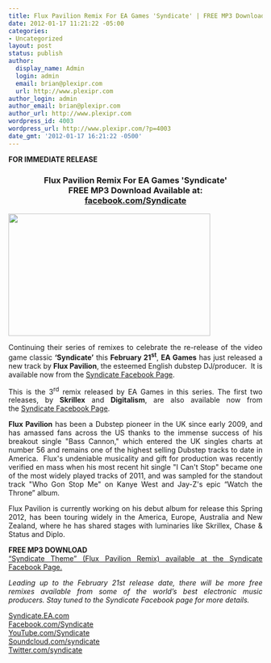 ```yaml
---
title: Flux Pavilion Remix For EA Games 'Syndicate' | FREE MP3 Download
date: 2012-01-17 11:21:22 -05:00
categories:
- Uncategorized
layout: post
status: publish
author:
  display_name: Admin
  login: admin
  email: brian@plexipr.com
  url: http://www.plexipr.com
author_login: admin
author_email: brian@plexipr.com
author_url: http://www.plexipr.com
wordpress_id: 4003
wordpress_url: http://www.plexipr.com/?p=4003
date_gmt: '2012-01-17 16:21:22 -0500'
---
```


<p><strong>FOR IMMEDIATE RELEASE</strong></p>
<div align="center">
<h3><strong>Flux Pavilion Remix For EA Games 'Syndicate'<br />
FREE MP3 Download Available at:</strong><a href="http://t.ymlp260.net/umbyyafaejsjafaeuuacaqmse/click.php" target="_blank"><strong><br />
facebook.com/Syndicate</strong></a></h3>
</div>
<div><img class="aligncenter" src="http://img2.ymlp260.net/plexipr_FluxPavillionlogo_1.jpg" alt="" width="400" height="242" /></div>
<div>
<div></div>
<p style="text-align: justify;">Continuing their series of remixes to celebrate the re-release of the video game classic <strong>‘Syndicate’</strong> this <strong>February 21<sup>st</sup></strong>, <strong>EA Games</strong> has just released a new track by <strong>Flux Pavilion</strong>, the esteemed English dubstep DJ/producer.  It is available now from the <a href="http://t.ymlp260.net/umbyyafaejsjafaeuuacaqmse/click.php" target="_blank">Syndicate Facebook Page</a>.</p>
<p style="text-align: justify;">This is the 3<sup>rd</sup> remix released by EA Games in this series. The first two releases, by <strong>Skrillex</strong> and <strong>Digitalism</strong>, are also available now from the <a href="http://t.ymlp260.net/umbyyafaejsjafaeuuacaqmse/click.php" target="_blank">Syndicate Facebook Page</a>.</p>
<p style="text-align: justify;"><strong>Flux Pavilion</strong> has been a Dubstep pioneer in the UK since early 2009, and has amassed fans across the US thanks to the immense success of his breakout single "Bass Cannon," which entered the UK singles charts at number 56 and remains one of the highest selling Dubstep tracks to date in America.  Flux's undeniable musicality and gift for production was recently verified en mass when his most recent hit single "I Can't Stop" became one of the most widely played tracks of 2011, and was sampled for the standout track "Who Gon Stop Me" on Kanye West and Jay-Z's epic “Watch the Throne” album.</p>
<p style="text-align: justify;">Flux Pavilion is currently working on his debut album for release this Spring 2012, has been touring widely in the America, Europe, Australia and New Zealand, where he has shared stages with luminaries like Skrillex, Chase &amp; Status and Diplo.</p>
<p style="text-align: justify;"><strong>FREE MP3 DOWNLOAD</strong><a href="http://t.ymlp260.net/umbyyafaejsjafaeuuacaqmse/click.php" target="_blank"><br />
“Syndicate Theme” (Flux Pavilion Remix) available at the Syndicate Facebook Page.</a></p>
</div>
<p style="text-align: justify;"><em>Leading up to the February 21st release date, there will be more free remixes available from some of the world’s best electronic music producers. Stay tuned to the Syndicate Facebook page for more details.</em></p>
<p style="text-align: justify;"><a href="http://t.ymlp260.net/umhssagaejsjataeuuaxaqmse/click.php" target="_blank">Syndicate.EA.com</a><a href="http://t.ymlp260.net/umbyyafaejsjafaeuuacaqmse/click.php" target="_blank"><br />
Facebook.com/Syndicate</a><a href="http://t.ymlp260.net/umhsuakaejsjapaeuuakaqmse/click.php" target="_blank"><br />
YouTube.com/Syndicate</a><a href="http://t.ymlp260.net/umhseadaejsjaoaeuuadaqmse/click.php" target="_blank"><br />
Soundcloud.com/syndicate</a><a href="http://t.ymlp260.net/umhsmanaejsjaxaeuuazaqmse/click.php" target="_blank"><br />
Twitter.com/syndicate</a></p>
